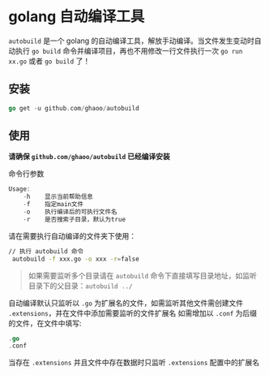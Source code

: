 # golang 自动编译工具

`autobuild` 是一个 golang 的自动编译工具，解放手动编译。当文件发生变动时自动执行 `go build` 命令并编译项目，再也不用修改一行文件执行一次 `go run xx.go` 或者 `go build` 了！

## 安装
```go
go get -u github.com/ghaoo/autobuild
```

## 使用

**请确保 `github.com/ghaoo/autobuild` 已经编译安装**

命令行参数
```go
Usage:
  	-h    显示当前帮助信息
  	-f    指定main文件
  	-o    执行编译后的可执行文件名
  	-r    是否搜索子目录，默认为true
```

请在需要执行自动编译的文件夹下使用：

```bash
// 执行 autobuild 命令
 autobuild -f xxx.go -o xxx -r=false
```
> 如果需要监听多个目录请在 `autobuild` 命令下直接填写目录地址，如监听目录下的父目录：`autobuild ../`

自动编译默认只监听以 `.go` 为扩展名的文件，如需监听其他文件需创建文件 `.extensions`，并在文件中添加需要监听的文件扩展名
如需增加以 `.conf` 为后缀的文件，在文件中填写:
```go
.go
.conf
```

当存在 `.extensions` 并且文件中存在数据时只监听 `.extensions` 配置中的扩展名


